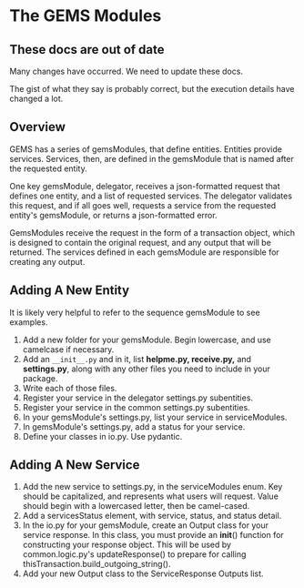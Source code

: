 # The GEMS Modules

## These docs are out of date

Many changes have occurred.  We need to update these docs.  

The gist of what they say is probably correct, but the execution details 
have changed a lot.

## Overview
GEMS has a series of gemsModules, that define entities. Entities
provide services. Services, then, are defined in the gemsModule that
is named after the requested entity. 

One key gemsModule, delegator, receives a json-formatted request that
defines one entity, and a list of requested services. The delegator validates 
this request, and if all goes well, requests a service from the requested
entity's gemsModule, or returns a json-formatted error. 

GemsModules receive the request in the form of a transaction object,
which is designed to contain the original request, and any output that 
will be returned. The services defined in each gemsModule are responsible 
for creating any output.


## Adding A New Entity
It is likely very helpful to refer to the sequence gemsModule to see 
examples.

1. Add a new folder for your gemsModule. Begin lowercase, and use camelcase
if necessary.
2. Add an `__init__.py` and in it, list __helpme.py, receive.py,__ and __settings.py__, 
along with any other files you need to include in your package.
3. Write each of those files. 
4. Register your service in the delegator settings.py subentities.
5. Register your service in the common settings.py subentities.
6. In your gemsModule's settings.py, list your service in serviceModules.
7. In gemsModule's settings.py, add a status for your service.
8. Define your classes in io.py. Use pydantic.

## Adding A New Service
1. Add the new service to settings.py, in the serviceModules enum. 
Key should be capitalized, and represents what users will request. 
Value should begin with a lowercased letter, then be camel-cased.
2. Add a servicesStatus element, with service, status, and status detail. 
3. In the io.py for your gemsModule, create an Output class for your
service response. In this class, you must provide an __init__() function
for constructing your response object. This will be used by common.logic.py's
updateResponse() to prepare for calling thisTransaction.build_outgoing_string().
4. Add your new Output class to the ServiceResponse Outputs list.

